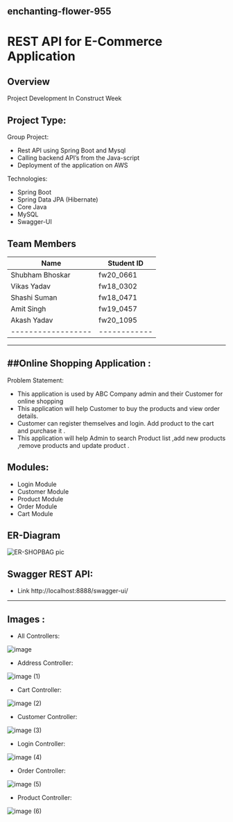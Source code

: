 ## enchanting-flower-955

# REST API for E-Commerce Application

Overview
---------
Project Development In Construct Week

Project Type:
-------------
Group Project:
- Rest API using Spring Boot and Mysql
- Calling backend API’s from the Java-script
- Deployment of the application on AWS

Technologies:
- Spring Boot
- Spring Data JPA (Hibernate)
- Core Java
- MySQL
- Swagger-UI

## Team Members
| Name             | Student ID |
|------------------|------------|	
| Shubham Bhoskar  | fw20_0661  |
| Vikas Yadav      | fw18_0302  |
| Shashi Suman     | fw18_0471  |	
| Amit Singh       | fw19_0457  |	
| Akash Yadav      | fw20_1095  |	
|------------------|------------|	


----------------------------
##Online Shopping Application :
----------------------------


Problem Statement:

- This application is used by ABC Company admin and their Customer for online shopping 
- This application will help Customer to buy the products and view order details.
- Customer can register themselves and login. Add product to the cart and purchase it .
- This application will help Admin to search Product list ,add new products ,remove products and update product .

Modules:
---------
- Login Module
- Customer Module
- Product Module
- Order Module
- Cart Module


ER-Diagram
----------
![ER-SHOPBAG pic](https://user-images.githubusercontent.com/103960690/201526943-c77b186c-5fd8-407b-957f-bd5c5102335a.png)

Swagger REST API:
-------------------
- Link http://localhost:8888/swagger-ui/
-------------------
Images :
----------

- All Controllers:

![image]()

- Address Controller:

![image (1)]()

- Cart Controller:

![image (2)]()

- Customer Controller:

![image (3)]()

- Login Controller:

![image (4)]()

- Order Controller:

![image (5)]()

- Product Controller:

![image (6)]()
